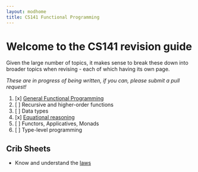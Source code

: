 ```yaml
---
layout: modhome
title: CS141 Functional Programming
---
```


# Welcome to the CS141 revision guide

Given the large number of topics, it makes sense to break these down into broader topics when revising - each of which having its own page.

*These are in progress of being written, if you can, please submit a pull request!*

1. [x] [General Functional Programming](part1)
2. [ ] Recursive and higher-order functions
3. [ ] Data types
4. [x] [Equational reasoning](equationalReasoning)
5. [ ] Functors, Applicatives, Monads
6. [ ] Type-level programming

## Crib Sheets

- Know and understand the [laws](laws)
